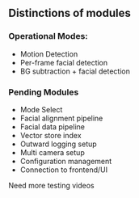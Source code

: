 ## Distinctions of modules

### Operational Modes:
- Motion Detection
- Per-frame facial detection
- BG subtraction + facial detection

### Pending Modules
- Mode Select
- Facial alignment pipeline
- Facial data pipeline
- Vector store index
- Outward logging setup
- Multi camera setup
- Configuration management
- Connection to frontend/UI

Need more testing videos